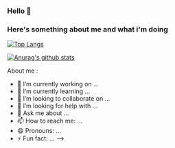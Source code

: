 ### Hello 👋
### Here's something about me and what i'm doing

[![Top Langs](https://github-readme-stats.vercel.app/api/top-langs/?username=CaoGiaHieu-dev&hide=Assembly)](https://github.com/anuraghazra/github-readme-stats)

[![Anurag's github stats](https://github-readme-stats.vercel.app/api?username=CaoGiaHieu-dev)](https://github.com/anuraghazra/github-readme-stats)
<!--
[![willianrod's wakatime stats](https://github-readme-stats.vercel.app/api/wakatime?username=CaoGiaHieu-dev)](https://github.com/anuraghazra/github-readme-stats)
-->

About me :

- 🔭 I’m currently working on ...
- 🌱 I’m currently learning ...
- 👯 I’m looking to collaborate on ...
- 🤔 I’m looking for help with ...
- 💬 Ask me about ...
- 📫 How to reach me: ...
- 😄 Pronouns: ...
- ⚡ Fun fact: ...
-->
